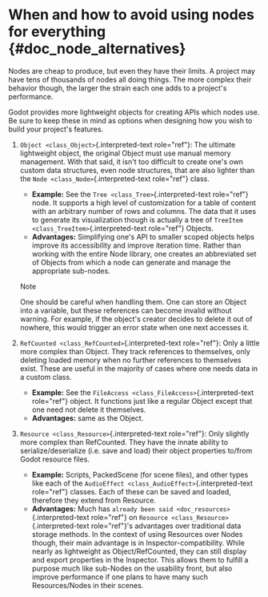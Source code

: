 # When and how to avoid using nodes for everything {#doc_node_alternatives}

Nodes are cheap to produce, but even they have their limits. A project
may have tens of thousands of nodes all doing things. The more complex
their behavior though, the larger the strain each one adds to a
project\'s performance.

Godot provides more lightweight objects for creating APIs which nodes
use. Be sure to keep these in mind as options when designing how you
wish to build your project\'s features.

1.  `Object <class_Object>`{.interpreted-text role="ref"}: The ultimate
    lightweight object, the original Object must use manual memory
    management. With that said, it isn\'t too difficult to create one\'s
    own custom data structures, even node structures, that are also
    lighter than the `Node <class_Node>`{.interpreted-text role="ref"}
    class.

    - **Example:** See the `Tree <class_Tree>`{.interpreted-text
      role="ref"} node. It supports a high level of customization for a
      table of content with an arbitrary number of rows and columns. The
      data that it uses to generate its visualization though is actually
      a tree of `TreeItem <class_TreeItem>`{.interpreted-text
      role="ref"} Objects.
    - **Advantages:** Simplifying one\'s API to smaller scoped objects
      helps improve its accessibility and improve iteration time. Rather
      than working with the entire Node library, one creates an
      abbreviated set of Objects from which a node can generate and
      manage the appropriate sub-nodes.

    > [!NOTE]
    > One should be careful when handling them. One can store an Object
    > into a variable, but these references can become invalid without
    > warning. For example, if the object\'s creator decides to delete
    > it out of nowhere, this would trigger an error state when one next
    > accesses it.

2.  `RefCounted <class_RefCounted>`{.interpreted-text role="ref"}: Only
    a little more complex than Object. They track references to
    themselves, only deleting loaded memory when no further references
    to themselves exist. These are useful in the majority of cases where
    one needs data in a custom class.

    - **Example:** See the
      `FileAccess <class_FileAccess>`{.interpreted-text role="ref"}
      object. It functions just like a regular Object except that one
      need not delete it themselves.
    - **Advantages:** same as the Object.

3.  `Resource <class_Resource>`{.interpreted-text role="ref"}: Only
    slightly more complex than RefCounted. They have the innate ability
    to serialize/deserialize (i.e. save and load) their object
    properties to/from Godot resource files.

    - **Example:** Scripts, PackedScene (for scene files), and other
      types like each of the
      `AudioEffect <class_AudioEffect>`{.interpreted-text role="ref"}
      classes. Each of these can be saved and loaded, therefore they
      extend from Resource.
    - **Advantages:** Much has
      `already been said <doc_resources>`{.interpreted-text role="ref"}
      on `Resource <class_Resource>`{.interpreted-text role="ref"}\'s
      advantages over traditional data storage methods. In the context
      of using Resources over Nodes though, their main advantage is in
      Inspector-compatibility. While nearly as lightweight as
      Object/RefCounted, they can still display and export properties in
      the Inspector. This allows them to fulfill a purpose much like
      sub-Nodes on the usability front, but also improve performance if
      one plans to have many such Resources/Nodes in their scenes.
